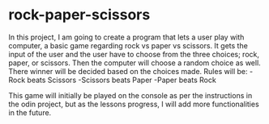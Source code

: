 # rock-paper-scissors

In this project, I am going to create a program that lets a user play with computer, a basic game regarding rock vs paper vs scissors. It gets the input of the user and the user have to choose from the three choices; rock, paper, or scissors. Then the computer will choose a random choice as well. There winner will be decided based on the choices made. 
Rules will be:
-Rock beats Scissors
-Scissors beats Paper
-Paper beats Rock

This game will initially be played on the console as per the instructions in the odin project, but as the lessons progress, I will add more functionalities in the future. 
